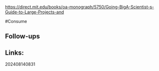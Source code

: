 https://direct.mit.edu/books/oa-monograph/5750/Going-BigA-Scientist-s-Guide-to-Large-Projects-and

#Consume 



## Follow-ups


## Links: 



202408140831
